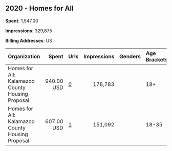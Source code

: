 ## 2020 - Homes for All 
**Spent**: 1,547.00

**Impressions**: 329,875

**Billing Addresses**: US

|Organization|Spent|Urls|Impressions|Genders|Age Brackets|Country Codes|
|:---|---:|:---|---:|:---|:---|:---|
|Homes for All: Kalamazoo County Housing Proposal|940.00 USD|[0](https://www.snap.com/political-ads/asset/49e190ecc8e6b05a20cad6549005bf1981e2eaf591eeaa7c49a2344e9f34bd0c?mediaType=jpeg)|178,783||18+|united states|
|Homes for All: Kalamazoo County Housing Proposal|607.00 USD|[1](https://www.snap.com/political-ads/asset/bf7041434cc5e19db97e07fac3a9969fee90d12458f7b2e58e69eca7a70b5c3c?mediaType=jpeg)|151,092||18-35|united states|

